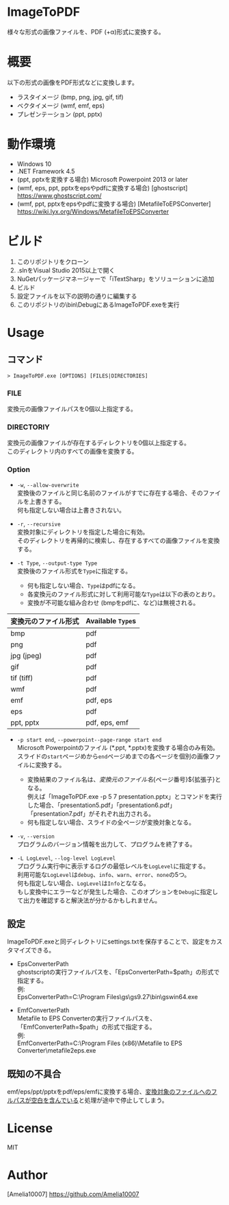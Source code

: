 # ImageToPDF
様々な形式の画像ファイルを、PDF (+α)形式に変換する。

# 概要
以下の形式の画像をPDF形式などに変換します。

- ラスタイメージ (bmp, png, jpg, gif, tif)
- ベクタイメージ (wmf, emf, eps)
- プレゼンテーション (ppt, pptx)

# 動作環境

- Windows 10
- .NET Framework 4.5
- (ppt, pptxを変換する場合) Microsoft Powerpoint 2013 or later
- (wmf, eps, ppt, pptxをepsやpdfに変換する場合) [ghostscript] https://www.ghostscript.com/
- (wmf, ppt, pptxをepsやpdfに変換する場合) [MetafileToEPSConverter] https://wiki.lyx.org/Windows/MetafileToEPSConverter

# ビルド

1. このリポジトリをクローン
1. .slnをVisual Studio 2015以上で開く
1. NuGetパッケージマネージャーで「iTextSharp」をソリューションに追加
1. ビルド
1. 設定ファイルを以下の説明の通りに編集する
1. このリポジトリの\bin\DebugにあるImageToPDF.exeを実行

# Usage

## コマンド
```> ImageToPDF.exe [OPTIONS] [FILES|DIRECTORIES]```  

### FILE
変換元の画像ファイルパスを0個以上指定する。

### DIRECTORIY
変換元の画像ファイルが存在するディレクトリを0個以上指定する。  
このディレクトリ内のすべての画像を変換する。

### Option

- ```-w```, ```--allow-overwrite```  
変換後のファイルと同じ名前のファイルがすでに存在する場合、そのファイルを上書きする。  
何も指定しない場合は上書きされない。

- ```-r```, ```--recursive```  
変換対象にディレクトリを指定した場合に有効。  
そのディレクトリを再帰的に検索し、存在するすべての画像ファイルを変換する。

- ```-t Type```, ```--output-type Type```  
変換後のファイル形式を```Type```に指定する。
    - 何も指定しない場合、```Type```はpdfになる。
    - 各変換元のファイル形式に対して利用可能な```Type```は以下の表のとおり。
    - 変換が不可能な組み合わせ (bmpをpdfに、など)は無視される。

<center>

|  変換元のファイル形式  |  Available ```Type```s  |
| - | - |
|  bmp  |  pdf  |
|  png  |  pdf  |
|  jpg (jpeg)  |  pdf  |
|  gif  |  pdf  |
|  tif (tiff)  |  pdf  |
|  wmf  |  pdf  |
|  emf  |  pdf, eps  |
|  eps  |  pdf  |
|  ppt, pptx  |  pdf, eps, emf  |

</center>

- ```-p start end```, ```--powerpoint--page-range start end```  
Microsoft Powerpointのファイル (*.ppt, *.pptx)を変換する場合のみ有効。  
スライドの```start```ページめから```end```ページめまでの各ページを個別の画像ファイルに変換する。  
    - 変換結果のファイル名は、${変換元のファイル名}${ページ番号}${拡張子}となる。  
例えば「ImageToPDF.exe -p 5 7 presentation.pptx」とコマンドを実行した場合、「presentation5.pdf」「presentation6.pdf」「presentation7.pdf」がそれぞれ出力される。
    - 何も指定しない場合、スライドの全ページが変換対象となる。

- ```-v```, ```--version```  
プログラムのバージョン情報を出力して、プログラムを終了する。

- ```-L LogLevel```, ```--log-level LogLevel```  
プログラム実行中に表示するログの最低レベルを```LogLevel```に指定する。  
利用可能な```LogLevel```は```debug```、```info```、```warn```、```error```、```none```の5つ。  
何も指定しない場合、```LogLevel```は```Info```とななる。  
もし変換中にエラーなどが発生した場合、このオプションを```Debug```に指定して出力を確認すると解決法が分かるかもしれません。

## 設定
ImageToPDF.exeと同ディレクトリにsettings.txtを保存することで、設定をカスタマイズできる。

- EpsConverterPath  
ghostscriptの実行ファイルパスを、「EpsConverterPath=$path」の形式で指定する。  
例:  
EpsConverterPath=C:\Program Files\gs\gs9.27\bin\gswin64.exe

- EmfConverterPath  
Metafile to EPS Converterの実行ファイルパスを、「EmfConverterPath=$path」の形式で指定する。  
例:  
EmfConverterPath=C:\Program Files (x86)\Metafile to EPS Converter\metafile2eps.exe

## 既知の不具合
emf/eps/ppt/pptxをpdf/eps/emfに変換する場合、<u>変換対象のファイルへのフルパスが空白を含んでいる</u>と処理が途中で停止してしまう。

# License
MIT

# Author
[Amelia10007] https://github.com/Amelia10007
